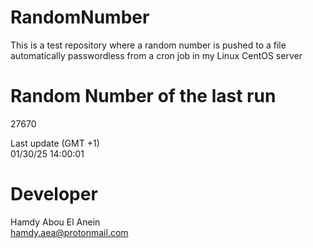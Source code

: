 # RandomNumber    
This is a test repository where a random number is pushed to a file automatically passwordless from a cron job in my Linux CentOS server    
# Random Number of the last run   
27670
      
Last update (GMT +1)    
01/30/25 14:00:01
# Developer    
Hamdy Abou El Anein   
hamdy.aea@protonmail.com
